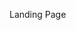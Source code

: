                                                                                                                         
Landing Page
